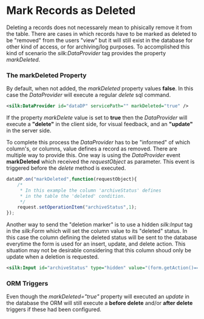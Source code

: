 # Mark Records as Deleted

Deleting a records does not necessarely mean to phisically remove it from the table. There are cases in which records have to be marked as deleted to be "removed" from the users "view" but it will still exist in the database for other kind of access, or for archiving/log purposes. To accomplished this kind of scenario the *silk:DataProvider* tag provides the property *markDeleted*.

### The markDeleted Property

By default, when not added, the *markDeleted* property values **false**. In this case the *DataProvider* will execute a regular *delete* sql command.

```xml
<silk:DataProvider id="dataDP" servicePath="" markDeleted="true" />
```

If the property *markDelete* value is set to **true** then the  *DataProvider* will execute a **"delete"** in the client side, for visual feedback, and an **"update"** in the server side.

To complete this process the *DataProvider* has to be "informed" of which column's, or columns, value defines a record as removed. There are multiple way to provide this. One way is using the *DataProvider* event **markDeleted** which received the *requestObject* as parameter. This event is triggered before the *delete* method is executed.

```javascript
dataDP.on("markDeleted",function(requestObject){
	/*
	 * In this example the column 'archiveStatus' defines
	 * in the table the 'deleted' condition.
	 */
	request.setOperationItem("archiveStatus",1);
});
```

Another way to send the "deletion marker" is to use a hidden *silk:Input* tag in the *silk:Form* which will set the column value to its "deleted" status. In this case the column defining the deleted status will be sent to the database everytime the form is used for an insert, update, and delete action. This situation may not be desirable considering that this column shoud only be update when a deletion is requested.

```xml
<silk:Input id="archiveStatus" type="hidden" value="(form.getAction()=='delete') ? 1 : 0" />
```

### ORM Triggers

Even though the *markDeleted="true"* property will executed an *update* in the database the ORM will still execute a **before delete** and/or **after delete** triggers if these had been configured.

